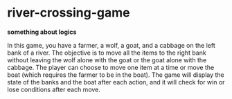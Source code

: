 # river-crossing-game
**something about logics**

In this game, you have a farmer, a wolf, a goat, and a cabbage on the left bank of a river. The objective is to move all the items to the right bank without leaving the wolf alone with the goat or the goat alone with the cabbage. The player can choose to move one item at a time or move the boat (which requires the farmer to be in the boat). The game will display the state of the banks and the boat after each action, and it will check for win or lose conditions after each move.
